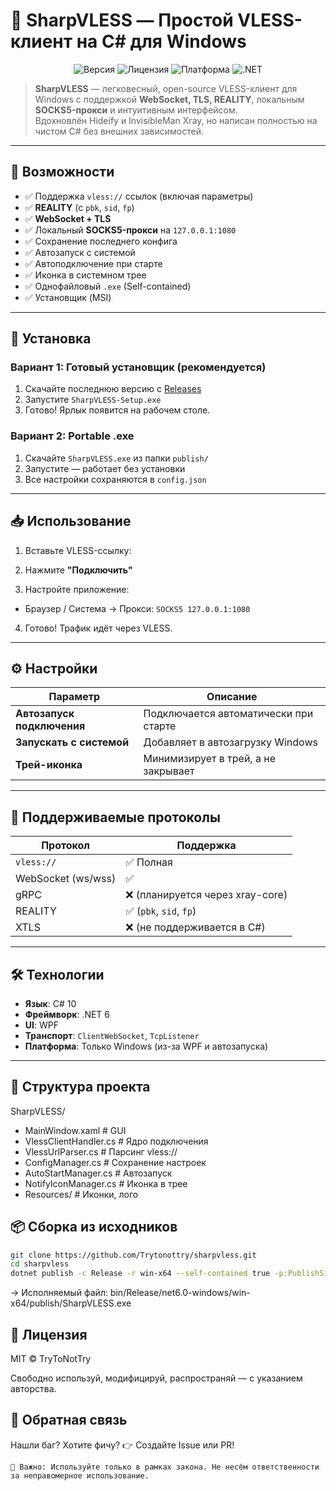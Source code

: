 # 🔹 SharpVLESS — Простой VLESS-клиент на C# для Windows

<p align="center">
  <img src="https://img.shields.io/badge/version-1.0.0-blue" alt="Версия" />
  <img src="https://img.shields.io/badge/license-MIT-green" alt="Лицензия" />
  <img src="https://img.shields.io/badge/platform-Windows-blue" alt="Платформа" />
  <img src="https://img.shields.io/badge/.NET-6.0-orange" alt=".NET" />
</p>

> **SharpVLESS** — легковесный, open-source VLESS-клиент для Windows с поддержкой **WebSocket, TLS, REALITY**, локальным **SOCKS5-прокси** и интуитивным интерфейсом.  
> Вдохновлён Hideify и InvisibleMan Xray, но написан полностью на чистом C# без внешних зависимостей.

---

## 🌟 Возможности

- ✅ Поддержка `vless://` ссылок (включая параметры)
- ✅ **REALITY** (с `pbk`, `sid`, `fp`)
- ✅ **WebSocket + TLS**
- ✅ Локальный **SOCKS5-прокси** на `127.0.0.1:1080`
- ✅ Сохранение последнего конфига
- ✅ Автозапуск с системой
- ✅ Автоподключение при старте
- ✅ Иконка в системном трее
- ✅ Однофайловый `.exe` (Self-contained)
- ✅ Установщик (MSI)

---

## 🚀 Установка

### Вариант 1: Готовый установщик (рекомендуется)

1. Скачайте последнюю версию с [Releases](https://github.com/Trytonottry/sharpvless/releases)
2. Запустите `SharpVLESS-Setup.exe`
3. Готово! Ярлык появится на рабочем столе.

### Вариант 2: Portable .exe

1. Скачайте `SharpVLESS.exe` из папки `publish/`
2. Запустите — работает без установки
3. Все настройки сохраняются в `config.json`

---

## 📥 Использование

1. Вставьте VLESS-ссылку:

2. Нажмите **"Подключить"**

3. Настройте приложение:
- Браузер / Система → Прокси: `SOCKS5 127.0.0.1:1080`

4. Готово! Трафик идёт через VLESS.

---

## ⚙️ Настройки

| Параметр | Описание |
|--------|--------|
| **Автозапуск подключения** | Подключается автоматически при старте |
| **Запускать с системой** | Добавляет в автозагрузку Windows |
| **Трей-иконка** | Минимизирует в трей, а не закрывает |

---

## 🧩 Поддерживаемые протоколы

| Протокол | Поддержка |
|--------|----------|
| `vless://` | ✅ Полная |
| WebSocket (ws/wss) | ✅ |
| gRPC | ❌ (планируется через xray-core) |
| REALITY | ✅ (`pbk`, `sid`, `fp`) |
| XTLS | ❌ (не поддерживается в C#) |

---

## 🛠 Технологии

- **Язык**: C# 10
- **Фреймворк**: .NET 6
- **UI**: WPF
- **Транспорт**: `ClientWebSocket`, `TcpListener`
- **Платформа**: Только Windows (из-за WPF и автозапуска)

---

## 📂 Структура проекта
SharpVLESS/
- MainWindow.xaml       # GUI
- VlessClientHandler.cs # Ядро подключения
- VlessUrlParser.cs     # Парсинг vless://
- ConfigManager.cs      # Сохранение настроек
- AutoStartManager.cs   # Автозапуск
- NotifyIconManager.cs  # Иконка в трее
- Resources/            # Иконки, лого

## 📦 Сборка из исходников

```bash
git clone https://github.com/Trytonottry/sharpvless.git
cd sharpvless
dotnet publish -c Release -r win-x64 --self-contained true -p:PublishSingleFile=true
```

→ Исполняемый файл:
bin/Release/net6.0-windows/win-x64/publish/SharpVLESS.exe

## 📄 Лицензия 

MIT © TryToNotTry 

Свободно используй, модифицируй, распространяй — с указанием авторства. 
 
## 💬 Обратная связь 

Нашли баг? Хотите фичу?
👉 Создайте Issue  или PR! 
 

    🔐 Важно: Используйте только в рамках закона. Не несём ответственности за неправомерное использование. 
     

